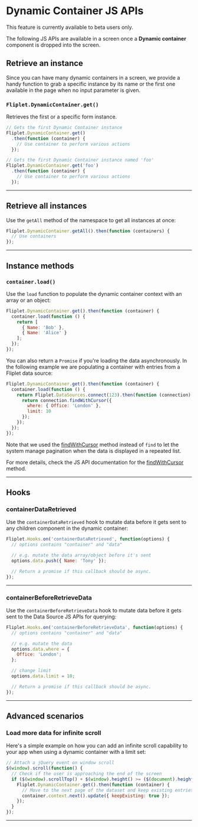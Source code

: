 # Dynamic Container JS APIs

<p class="warning">This feature is currently available to beta users only.</p>

The following JS APIs are available in a screen once a **Dynamic container** component is dropped into the screen.

## Retrieve an instance

Since you can have many dynamic containers in a screen, we provide a handy function to grab a specific instance by its name or the first one available in the page when no input parameter is given.

### `Fliplet.DynamicContainer.get()`

Retrieves the first or a specific form instance.

```js
// Gets the first Dynamic Container instance
Fliplet.DynamicContainer.get()
  .then(function (container) {
    // Use container to perform various actions
  });

// Gets the first Dynamic Container instance named 'foo'
Fliplet.DynamicContainer.get('foo')
  .then(function (container) {
    // Use container to perform various actions
  });
```

---

## Retrieve all instances

Use the `getAll` method of the namespace to get all instances at once:

```js
Fliplet.DynamicContainer.getAll().then(function (containers) {
  // Use containers
});
```

---

## Instance methods

### `container.load()`

Use the `load` function to populate the dynamic container context with an array or an object:

```js
Fliplet.DynamicContainer.get().then(function (container) {
  container.load(function () {
    return [
      { Name: 'Bob' },
      { Name: 'Alice' }
    ];
  });
});
```

You can also return a `Promise` if you're loading the data asynchronously. In the following example we are populating a container with entries from a Fliplet data source:

```js
Fliplet.DynamicContainer.get().then(function (container) {
  container.load(function () {
    return Fliplet.DataSources.connect(123).then(function (connection) {
      return connection.findWithCursor({
        where: { Office: 'London' },
        limit: 10
      });
    });
  });
});
```

Note that we used the [findWithCursor](/API/fliplet-datasources.html#fetch-all-records-from-a-data-source) method instead of `find` to let the system manage pagination when the data is displayed in a repeated list.

For more details, check the JS API documentation for the [findWithCursor](/API/fliplet-datasources.html#fetch-all-records-from-a-data-source) method.

---

## Hooks

### containerDataRetrieved

Use the `containerDataRetrieved` hook to mutate data before it gets sent to any children component in the dynamic container:

```js
Fliplet.Hooks.on('containerDataRetrieved', function(options) {
  // options contains "container" and "data"

  // e.g. mutate the data array/object before it's sent
  options.data.push({ Name: 'Tony' });

  // Return a promise if this callback should be async.
});
```

---

### containerBeforeRetrieveData

Use the `containerBeforeRetrieveData` hook to mutate data before it gets sent to the Data Source JS APIs for querying:

```js
Fliplet.Hooks.on('containerBeforeRetrieveData', function(options) {
  // options contains "container" and "data"

  // e.g. mutate the data
  options.data.where = {
    Office: 'London';
  };

  // change limit
  options.data.limit = 10;

  // Return a promise if this callback should be async.
});
```

---

## Advanced scenarios

### Load more data for infinite scroll

Here's a simple example on how you can add an infinite scroll capability to your app when using a dynamic container with a limit set:

```js
// Attach a jQuery event on window scroll
$(window).scroll(function() {
  // Check if the user is approaching the end of the screen
  if ($(window).scrollTop() + $(window).height() >= ($(document).height() - 200)) {
    Fliplet.DynamicContainer.get().then(function (container) {
      // Move to the next page of the dataset and keep existing entries in the cursor
      container.context.next().update({ keepExisting: true });
    });
  }
});
```

---